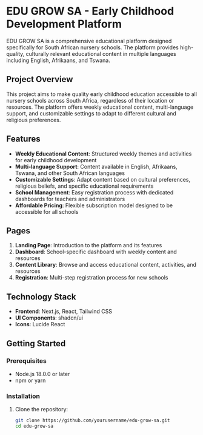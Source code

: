 # EDU GROW SA - Early Childhood Development Platform

EDU GROW SA is a comprehensive educational platform designed specifically for South African nursery schools. The platform provides high-quality, culturally relevant educational content in multiple languages including English, Afrikaans, and Tswana.

## Project Overview

This project aims to make quality early childhood education accessible to all nursery schools across South Africa, regardless of their location or resources. The platform offers weekly educational content, multi-language support, and customizable settings to adapt to different cultural and religious preferences.

## Features

- **Weekly Educational Content**: Structured weekly themes and activities for early childhood development
- **Multi-language Support**: Content available in English, Afrikaans, Tswana, and other South African languages
- **Customizable Settings**: Adapt content based on cultural preferences, religious beliefs, and specific educational requirements
- **School Management**: Easy registration process with dedicated dashboards for teachers and administrators
- **Affordable Pricing**: Flexible subscription model designed to be accessible for all schools

## Pages

1. **Landing Page**: Introduction to the platform and its features
2. **Dashboard**: School-specific dashboard with weekly content and resources
3. **Content Library**: Browse and access educational content, activities, and resources
4. **Registration**: Multi-step registration process for new schools

## Technology Stack

- **Frontend**: Next.js, React, Tailwind CSS
- **UI Components**: shadcn/ui
- **Icons**: Lucide React

## Getting Started

### Prerequisites

- Node.js 18.0.0 or later
- npm or yarn

### Installation

1. Clone the repository:
   ```bash
   git clone https://github.com/yourusername/edu-grow-sa.git
   cd edu-grow-sa
